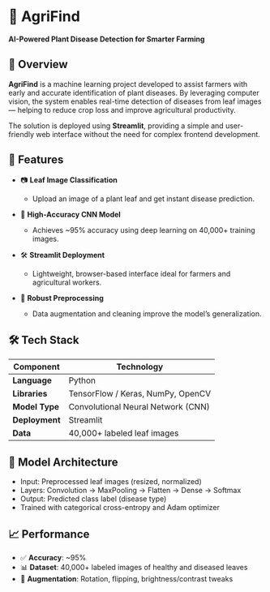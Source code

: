 # 🌿 AgriFind

**AI-Powered Plant Disease Detection for Smarter Farming**

## 📌 Overview

**AgriFind** is a machine learning project developed to assist farmers with early and accurate identification of plant diseases. By leveraging computer vision, the system enables real-time detection of diseases from leaf images — helping to reduce crop loss and improve agricultural productivity.

The solution is deployed using **Streamlit**, providing a simple and user-friendly web interface without the need for complex frontend development.

## 🚀 Features

- 📷 **Leaf Image Classification**
  - Upload an image of a plant leaf and get instant disease prediction.

- 🧠 **High-Accuracy CNN Model**
  - Achieves ~95% accuracy using deep learning on 40,000+ training images.

- 🛠 **Streamlit Deployment**
  - Lightweight, browser-based interface ideal for farmers and agricultural workers.

- 🔁 **Robust Preprocessing**
  - Data augmentation and cleaning improve the model’s generalization.

## 🛠️ Tech Stack

| Component        | Technology                    |
|------------------|-------------------------------|
| **Language**      | Python                        |
| **Libraries**     | TensorFlow / Keras, NumPy, OpenCV |
| **Model Type**    | Convolutional Neural Network (CNN) |
| **Deployment**    | Streamlit                     |
| **Data**          | 40,000+ labeled leaf images   |

## 🧠 Model Architecture

- Input: Preprocessed leaf images (resized, normalized)
- Layers: Convolution → MaxPooling → Flatten → Dense → Softmax
- Output: Predicted class label (disease type)
- Trained with categorical cross-entropy and Adam optimizer

## 📈 Performance

- ✅ **Accuracy**: ~95%
- 📊 **Dataset**: 40,000+ labeled images of healthy and diseased leaves
- 🔁 **Augmentation**: Rotation, flipping, brightness/contrast tweaks

